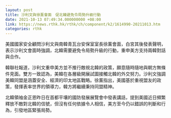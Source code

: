 ```yaml
---
layout: post
title: 沙利文與徐薰會面　促北韓避免令局勢升級行動
date: 2021-10-13 07:49:34.000000000 +08:00
link: https://news.rthk.hk/rthk/ch/component/k2/1614990-20211013.htm
categories: rthk
---
```


美國國家安全顧問沙利文與南韓青瓦台安保室室長徐薰會面，白宮其後發表聲明，表示沙利文會面時強調，北韓需要避免令局勢升級的行動，重申美方支持兩韓對話與合作。

韓聯社報道，沙利文重申美方並不推行敵視北韓的政策，願意隨時隨地與朝方無條件見面。雙方一致認為，美韓在各層級開展試圖接觸北韓的外交努力。沙利文強調美韓同盟是涵蓋安全、經濟的印太地區戰略。徐薰指出，美國基於重視盟友的政策，發揮表率世界的領導力，韓方將繼續秉持同盟精神。

北韓領袖金正恩昨日在首都平壤的國防發展展覽會中發表講話，提到美國近日頻繁釋放不敵對北韓的信號，但沒有任何依據令人相信，美方至今仍以錯誤的判斷和行為，引發地區緊張局勢。

